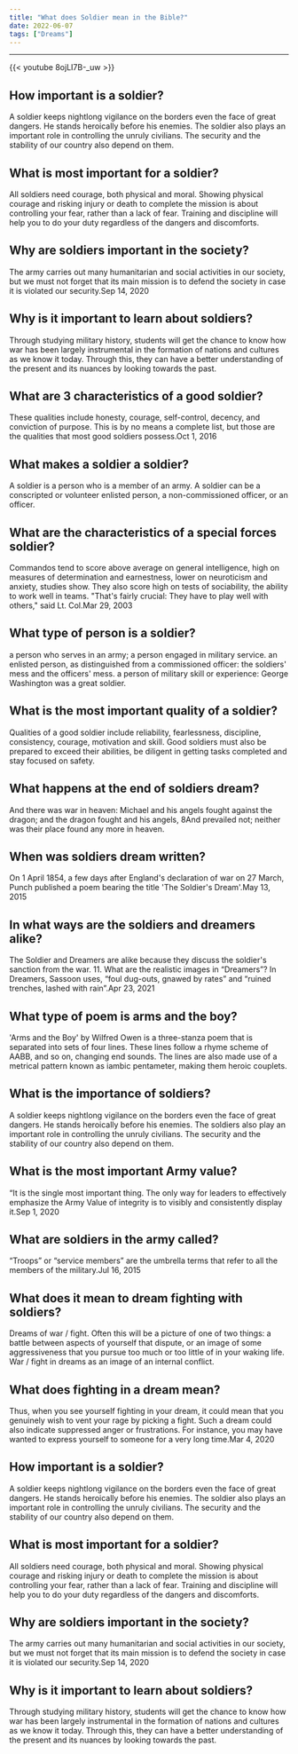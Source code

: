```yaml
---
title: "What does Soldier mean in the Bible?"
date: 2022-06-07
tags: ["Dreams"]
---
```


---
{{< youtube 8ojLI7B-_uw >}}
## How important is a soldier?
A soldier keeps nightlong vigilance on the borders even the face of great dangers. He stands heroically before his enemies. The soldier also plays an important role in controlling the unruly civilians. The security and the stability of our country also depend on them.

## What is most important for a soldier?
All soldiers need courage, both physical and moral. Showing physical courage and risking injury or death to complete the mission is about controlling your fear, rather than a lack of fear. Training and discipline will help you to do your duty regardless of the dangers and discomforts.

## Why are soldiers important in the society?
The army carries out many humanitarian and social activities in our society, but we must not forget that its main mission is to defend the society in case it is violated our security.Sep 14, 2020

## Why is it important to learn about soldiers?
Through studying military history, students will get the chance to know how war has been largely instrumental in the formation of nations and cultures as we know it today. Through this, they can have a better understanding of the present and its nuances by looking towards the past.

## What are 3 characteristics of a good soldier?
These qualities include honesty, courage, self-control, decency, and conviction of purpose. This is by no means a complete list, but those are the qualities that most good soldiers possess.Oct 1, 2016

## What makes a soldier a soldier?
A soldier is a person who is a member of an army. A soldier can be a conscripted or volunteer enlisted person, a non-commissioned officer, or an officer.

## What are the characteristics of a special forces soldier?
Commandos tend to score above average on general intelligence, high on measures of determination and earnestness, lower on neuroticism and anxiety, studies show. They also score high on tests of sociability, the ability to work well in teams. "That's fairly crucial: They have to play well with others," said Lt. Col.Mar 29, 2003

## What type of person is a soldier?
a person who serves in an army; a person engaged in military service. an enlisted person, as distinguished from a commissioned officer: the soldiers' mess and the officers' mess. a person of military skill or experience: George Washington was a great soldier.

## What is the most important quality of a soldier?
Qualities of a good soldier include reliability, fearlessness, discipline, consistency, courage, motivation and skill. Good soldiers must also be prepared to exceed their abilities, be diligent in getting tasks completed and stay focused on safety.

## What happens at the end of soldiers dream?
And there was war in heaven: Michael and his angels fought against the dragon; and the dragon fought and his angels, 8And prevailed not; neither was their place found any more in heaven.

## When was soldiers dream written?
On 1 April 1854, a few days after England's declaration of war on 27 March, Punch published a poem bearing the title 'The Soldier's Dream'.May 13, 2015

## In what ways are the soldiers and dreamers alike?
The Soldier and Dreamers are alike because they discuss the soldier's sanction from the war. 11. What are the realistic images in “Dreamers”? In Dreamers, Sassoon uses, “foul dug-outs, gnawed by rates” and “ruined trenches, lashed with rain”.Apr 23, 2021

## What type of poem is arms and the boy?
'Arms and the Boy' by Wilfred Owen is a three-stanza poem that is separated into sets of four lines. These lines follow a rhyme scheme of AABB, and so on, changing end sounds. The lines are also made use of a metrical pattern known as iambic pentameter, making them heroic couplets.

## What is the importance of soldiers?
A soldier keeps nightlong vigilance on the borders even the face of great dangers. He stands heroically before his enemies. The soldiers also play an important role in controlling the unruly civilians. The security and the stability of our country also depend on them.

## What is the most important Army value?
“It is the single most important thing. The only way for leaders to effectively emphasize the Army Value of integrity is to visibly and consistently display it.Sep 1, 2020

## What are soldiers in the army called?
“Troops” or “service members” are the umbrella terms that refer to all the members of the military.Jul 16, 2015

## What does it mean to dream fighting with soldiers?
Dreams of war / fight. Often this will be a picture of one of two things: a battle between aspects of yourself that dispute, or an image of some aggressiveness that you pursue too much or too little of in your waking life. War / fight in dreams as an image of an internal conflict.

## What does fighting in a dream mean?
Thus, when you see yourself fighting in your dream, it could mean that you genuinely wish to vent your rage by picking a fight. Such a dream could also indicate suppressed anger or frustrations. For instance, you may have wanted to express yourself to someone for a very long time.Mar 4, 2020

## How important is a soldier?
A soldier keeps nightlong vigilance on the borders even the face of great dangers. He stands heroically before his enemies. The soldier also plays an important role in controlling the unruly civilians. The security and the stability of our country also depend on them.

## What is most important for a soldier?
All soldiers need courage, both physical and moral. Showing physical courage and risking injury or death to complete the mission is about controlling your fear, rather than a lack of fear. Training and discipline will help you to do your duty regardless of the dangers and discomforts.

## Why are soldiers important in the society?
The army carries out many humanitarian and social activities in our society, but we must not forget that its main mission is to defend the society in case it is violated our security.Sep 14, 2020

## Why is it important to learn about soldiers?
Through studying military history, students will get the chance to know how war has been largely instrumental in the formation of nations and cultures as we know it today. Through this, they can have a better understanding of the present and its nuances by looking towards the past.

